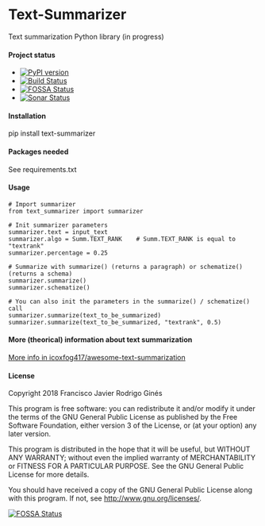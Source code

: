 # Text-Summarizer
Text summarization Python library (in progress)

#### Project status
* [![PyPI version](https://badge.fury.io/py/text-summarizer.svg)](https://badge.fury.io/py/text-summarizer)
* [![Build Status](https://travis-ci.com/franfj/Summarizer.svg?branch=master)](https://travis-ci.com/franfj/Summarizer)
* [![FOSSA Status](https://app.fossa.io/api/projects/git%2Bgithub.com%2Ffranfj%2FSummarizer.svg?type=shield)](https://app.fossa.io/projects/git%2Bgithub.com%2Ffranfj%2FSummarizer?ref=badge_shield)
* [![Sonar Status](https://sonarcloud.io/api/project_badges/measure?project=franfj_Summarizer&metric=alert_status)](https://sonarcloud.io/dashboard?id=franfj_Summarizer)

#### Installation
pip install text-summarizer

#### Packages needed
See requirements.txt

#### Usage
~~~~
# Import summarizer
from text_summarizer import summarizer

# Init summarizer parameters
summarizer.text = input_text
summarizer.algo = Summ.TEXT_RANK    # Summ.TEXT_RANK is equal to "textrank"
summarizer.percentage = 0.25

# Summarize with summarize() (returns a paragraph) or schematize() (returns a schema)
summarizer.summarize()
summarizer.schematize()

# You can also init the parameters in the summarize() / schematize() call
summarizer.summarize(text_to_be_summarized)
summarizer.summarize(text_to_be_summarized, "textrank", 0.5)
~~~~

#### More (theorical) information about text summarization

[More info in icoxfog417/awesome-text-summarization](https://github.com/icoxfog417/awesome-text-summarization)

#### License

Copyright 2018 Francisco Javier Rodrigo Ginés

This program is free software: you can redistribute it and/or modify
it under the terms of the GNU General Public License as published by
the Free Software Foundation, either version 3 of the License, or
(at your option) any later version.

This program is distributed in the hope that it will be useful,
but WITHOUT ANY WARRANTY; without even the implied warranty of
MERCHANTABILITY or FITNESS FOR A PARTICULAR PURPOSE.  See the
GNU General Public License for more details.

You should have received a copy of the GNU General Public License
along with this program.  If not, see <http://www.gnu.org/licenses/>.


[![FOSSA Status](https://app.fossa.io/api/projects/git%2Bgithub.com%2Ffranfj%2FSummarizer.svg?type=large)](https://app.fossa.io/projects/git%2Bgithub.com%2Ffranfj%2FSummarizer?ref=badge_large)
